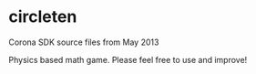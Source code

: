 circleten
=========
Corona SDK source files from May 2013

Physics based math game. Please feel free to use and improve!
